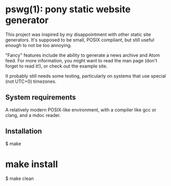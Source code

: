 pswg(1): pony static website generator
======================================

This project was inspired by my disappointment with other static site
generators. It's supposed to be small, POSIX compliant, but still
useful enough to not be too annoying.

"Fancy" features include the ability to generate a news archive
and Atom feed. For more information, you might want to read the
man page (don't forget to read it!), or check out the example site.

It probably still needs some testing, particularly on systems
that use special (not UTC+0) timezones.

System requirements
-------------------

A relatively modern POSIX-like environment, with a compiler like
gcc or clang, and a mdoc reader.

Installation
------------
$ make
# make install
$ make clean

